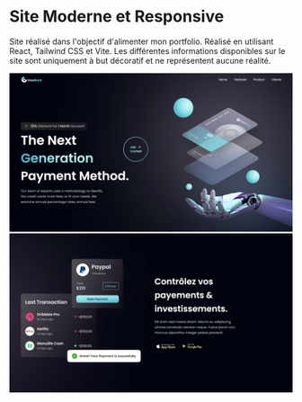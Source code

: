 # Site Moderne et Responsive

Site réalisé dans l'objectif d'alimenter mon portfolio. Réalisé en utilisant React, Tailwind CSS et Vite. Les différentes informations disponibles sur le site
sont uniquement à but décoratif et ne représentent aucune réalité.

![plot](./landing_page.png)
![plot](./landing_page_2.png)
